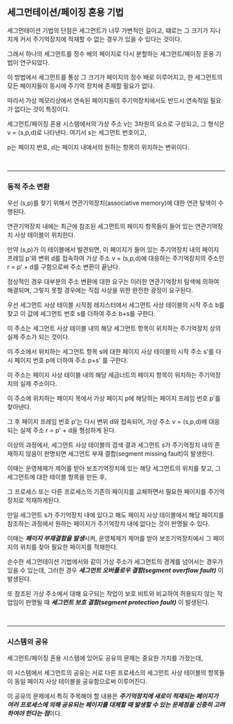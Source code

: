 ## 세그먼테이션/페이징 혼용 기법

세그먼테이션 기법의 단점은 세그먼트가 너무 가변적인 길이고, 떄로는 그 크기가 지나치게 커서 주기억장치에 적재할 수 없는 경우가 있을 수 있다는 것이다.

그래서 하나의 세그먼트를 정수 배의 페이지로 다시 분할하는 세그먼트/페이징 혼용 기법이 연구되었다.

이 방법에서 세그먼트를 통상 그 크기가 페이지의 정수 배로 이루어지고, 한 세그먼트의 모든 페이지들이 동시에 주기억 장치에 존재할 필요가 없다.

따라서 가상 메모리상에서 연속된 페이지들이 주기억장치에서도 반드시 연속적일 필요가 없다는 것이 특징이다.

세그먼트/페이징 혼용 시스템에서의 가상 주소 v는 3차원의 요소로 구성되고, 그 형식은 v = (s,p,d)로 나타낸다. 여기서 s는 세그먼트 번호이고,

p는 페이지 번호, d는 페이지 내에서의 원하는 항목이 위치하는 변위이다.

<br>

------------------------------------------------------------------------------------------------------------------------

### 동적 주소 변환

우선 (s,p)를 찾기 위해서 연관기억장치(associative memory)에 대한 연관 탐색이 수행된다.

연관기억장치 내에는 최근에 참조된 세그먼트의 페이지 항목들이 들어 있는 연관기억장치 사상 테이블이 위치한다.

만약 (s,p)가 이 테이블에서 발견되면, 이 페이지가 들어 있는 주기억장치 내의 페이지 프레임 p'와 변위 d를 접속하여 가상 주소 v = (s,p,d)에 대응하는 주기억장치의 주소인 r = p' + d를 
구함으로써 주소 변환이 끝난다.

정상적인 경우 대부분의 주소 변환에 대한 요구는 이러한 연관기억장치 탐색에 의하여 해결되며, 그렇지 못할 경우에는 직접 사상을 위한 완전한 광정이 요구된다.

우선 세그먼트 사상 테이블 시작점 레지스터에서 세그먼트 사상 테이블의 시작 주소 b를 찾고 이 값에 세그먼트 번호 s를 더하여 주소 b+s를 구한다.

이 주소는 세그먼트 사상 테이블 내의 해당 세그먼트 항목이 위치하는 주기억장치 상의 실제 주소가 되는 것이다.

이 주소에서 위치하는 세그먼트 항목 s에 대한 페이지 사상 테이블의 시작 주소 s'를 다시 페이지 번호 p에 더하여 주소 p+s' 를 구한다.

이 주소는 페이지 사상 테이블 내의 해당 세금너트의 페이지 항목이 위치하는 주기억장치의 실제 주소이다. 

이 주소에 위치하는 페이지 목에서 가상 페이지 p에 해당하는 페이지 프레임 번호 p'를 찾아낸다.

그 후 페이지 프레임 번호 p'는 다시 변위 d와 접속되어, 가상 주소 v = (s,p,d)에 대응되는 실제 주소 r = p' + d을 형성하게 된다.

이상의 과정에서, 세그먼트 사상 테이블의 검색 결과 세그먼트 s가 주기억장치 내의 존재하지 않음이 판명되면 세그먼트 부재 결합(segment missing fault)이 발생한다.

이때는 운영체제가 제어를 받아 보조기억장치에 있는 해당 세그먼트의 위치를 찾고, 그 세그먼트에 대한 테이블 항목을 만든 후, 

그 프로세스 또는 다른 프로세스의 기존의 페이지를 교체하면서 필요한 페이지를 주기억장치로 적재하게된다.

만일 세그먼트 s가 주기억장치 내에 있다고 해도 페이지 사상 테이블에서 해당 페이지를 참조하는 과정에서 원하는 페이지가 주기억장치 내에 없다는 것이 판명될 수 있다.

이때는 ***페이지 부재결함을 발생***시켜, 운영체제가 제어를 받아 보조기억장치에서 그 페이지의 위치를 찾아 필요한 페이지를 적재한다.

순수한 세그먼테이션 기법에서와 같이 가상 주소가 세그먼트의 경계를 넘어서는 경우가 있을 수 있는데, 그러한 경우 ***세그먼트 오버플로우 결함(segment overflow fault)*** 이 발생된다.

또 참조된 가상 주소에서 대해 요구되는 작업이 보호 비트와 비교하여 허용되지 않는 작업임이 판명될 때 ***세그먼트 보호 결함(segment protection fault)*** 이 발생된다.

<br>

------------------------------------------------------------------------------------------------------------------------


### 시스템의 공유

세그먼트/페이징 혼용 시스템에 있어도 공유의 문제는 중요한 가치를 가졌는데,

이 시스템에서 세그먼트의 공유는 서로 다른 프로세스의 세그먼트 사상 테이블의 항목들이 동일 페이지 사상 테이블을 공유함으로써 이루어진다.

이 공유의 문제에서 특히 주목해야 할 내용은 ***주기억장치에 새로이 적재되는 페이지가 여러 프로세스에 의해 공유되는 페이지를 대체할 때 발생할 수 있는 문제점을 신중히 고려하여야 한다는 점***이다.
